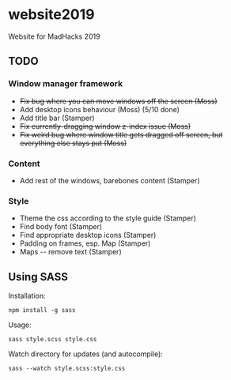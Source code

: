 # website2019
Website for MadHacks 2019

## TODO

### Window manager framework
* ~~Fix bug where you can move windows off the screen (Moss)~~
* Add desktop icons behaviour (Moss) (5/10 done)
* Add title bar (Stamper)
* ~~Fix currently-dragging window z-index issue (Moss)~~
* ~~Fix weird bug where window title gets dragged off screen, but everything else stays put (Moss)~~

### Content
* Add rest of the windows, barebones content (Stamper)

### Style
* Theme the css according to the style guide (Stamper)
* Find body font (Stamper)
* Find appropriate desktop icons (Stamper)
* Padding on frames, esp. Map (Stamper)
* Maps -- remove text (Stamper)

## Using SASS
Installation:
```
npm install -g sass
```

Usage:
```
sass style.scss style.css
```

Watch directory for updates (and autocompile):
```
sass --watch style.scss:style.css
```